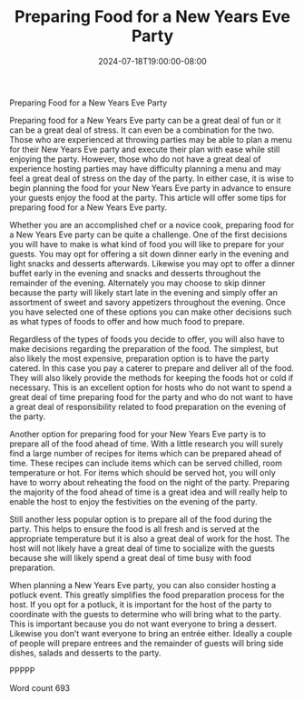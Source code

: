 ﻿---
title: "Preparing Food for a New Years Eve Party"
date: 2024-07-18T19:00:00-08:00
description: "New Years Eve Party Planning Tips for Web Success"
featured_image: "/images/New Years Eve Party Planning.jpg"
tags: ["New Years Eve Party Planning"]
---

Preparing Food for a New Years Eve Party

Preparing food for a New Years Eve party can be a great deal of fun or it can be a great deal of stress. It can even be a combination for the two. Those who are experienced at throwing parties may be able to plan a menu for their New Years Eve party and execute their plan with ease while still enjoying the party. However, those who do not have a great deal of experience hosting parties may have difficulty planning a menu and may feel a great deal of stress on the day of the party. In either case, it is wise to begin planning the food for your New Years Eve party in advance to ensure your guests enjoy the food at the party. This article will offer some tips for preparing food for a New Years Eve party.

Whether you are an accomplished chef or a novice cook, preparing food for a New Years Eve party can be quite a challenge. One of the first decisions you will have to make is what kind of food you will like to prepare for your guests. You may opt for offering a sit down dinner early in the evening and light snacks and desserts afterwards. Likewise you may opt to offer a dinner buffet early in the evening and snacks and desserts throughout the remainder of the evening. Alternately you may choose to skip dinner because the party will likely start late in the evening and simply offer an assortment of sweet and savory appetizers throughout the evening. Once you have selected one of these options you can make other decisions such as what types of foods to offer and how much food to prepare.

Regardless of the types of foods you decide to offer, you will also have to make decisions regarding the preparation of the food. The simplest, but also likely the most expensive, preparation option is to have the party catered. In this case you pay a caterer to prepare and deliver all of the food. They will also likely provide the methods for keeping the foods hot or cold if necessary. This is an excellent option for hosts who do not want to spend a great deal of time preparing food for the party and who do not want to have a great deal of responsibility related to food preparation on the evening of the party. 

Another option for preparing food for your New Years Eve party is to prepare all of the food ahead of time. With a little research you will surely find a large number of recipes for items which can be prepared ahead of time. These recipes can include items which can be served chilled, room temperature or hot. For items which should be served hot, you will only have to worry about reheating the food on the night of the party. Preparing the majority of the food ahead of time is a great idea and will really help to enable the host to enjoy the festivities on the evening of the party. 

Still another less popular option is to prepare all of the food during the party. This helps to ensure the food is all fresh and is served at the appropriate temperature but it is also a great deal of work for the host. The host will not likely have a great deal of time to socialize with the guests because she will likely spend a great deal of time busy with food preparation. 

When planning a New Years Eve party, you can also consider hosting a potluck event. This greatly simplifies the food preparation process for the host. If you opt for a potluck, it is important for the host of the party to coordinate with the guests to determine who will bring what to the party. This is important because you do not want everyone to bring a dessert. Likewise you don’t want everyone to bring an entrée either. Ideally a couple of people will prepare entrees and the remainder of guests will bring side dishes, salads and desserts to the party. 

PPPPP

Word count 693


